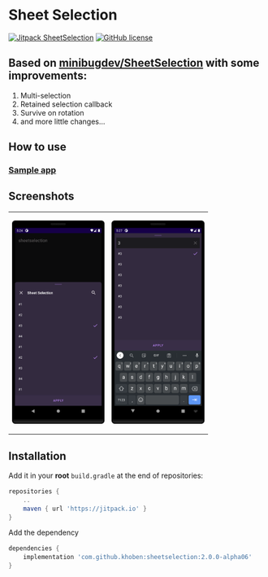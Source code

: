 # Sheet Selection
[![Jitpack SheetSelection](https://jitpack.io/v/khoben/sheetselection.svg)](https://jitpack.io/#khoben/sheetselection)
[![GitHub license](https://img.shields.io/badge/license-MIT-blue.svg)](https://raw.githubusercontent.com/minibugdev/DrawableBadge/master/LICENSE)

## Based on [minibugdev/SheetSelection](https://github.com/minibugdev/SheetSelection/tree/d6958f9a4ebe95eca539c9edc098d648ecd0d177) with some improvements:
1. Multi-selection
2. Retained selection callback
3. Survive on rotation
4. and more little changes...

## How to use
### [Sample app](app/src/main/java/com/khoben/sheetselection/sample/MainActivity.kt)

## Screenshots
<table>
    <td>
        <p align="center"><img height="400px" src="./README.md-images/1.png"></p>
    </td>
     <td>
        <p align="center"><img height="400px" src="./README.md-images/2.png"></p>
    </td>
</table>

## Installation
Add it in your **root** `build.gradle` at the end of repositories:
``` groovy
repositories {
    ..
    maven { url 'https://jitpack.io' }
}
```
Add the dependency
``` groovy
dependencies {
    implementation 'com.github.khoben:sheetselection:2.0.0-alpha06'
}
```